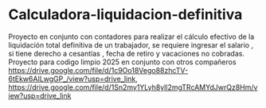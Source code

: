 # Calculadora-liquidacion-definitiva
Proyecto en conjunto con contadores para realizar el cálculo efectivo de la liquidación total definitiva de un trabajador, se requiere ingresar el salario , si tiene derecho a cesantías , fecha de retiro y vacaciones no cobradas.
Proyecto para codigo limpio 2025 en conjunto con otros compañeros
https://drive.google.com/file/d/1c9Oo18Vego88zhcTV-6tEkw6AILwgGP_/view?usp=drive_link, https://drive.google.com/file/d/1Sn2my1YLyh8yll2mgTRcAMYdJwrQz8Hm/view?usp=drive_link
